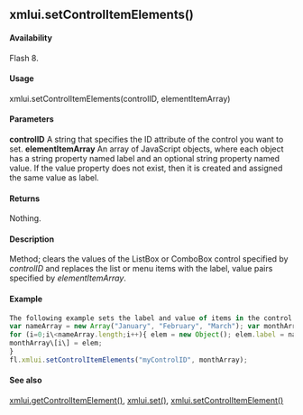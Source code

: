 ## xmlui.setControlItemElements()

#### Availability

Flash 8.

#### Usage

xmlui.setControlItemElements(controlID, elementItemArray)

#### Parameters

**controlID** A string that specifies the ID attribute of the control you want to set.
**elementItemArray** An array of JavaScript objects, where each object has a string property named label and an optional string property named value. If the value property does not exist, then it is created and assigned the same value as label.

#### Returns

Nothing.

#### Description

Method; clears the values of the ListBox or ComboBox control specified by *controlID* and replaces the list or menu items with the label, value pairs specified by *elementItemArray*.

#### Example

```javascript
The following example sets the label and value of items in the control with the ID attribute myControlID to the label, value pairs specified:
var nameArray = new Array("January", "February", "March"); var monthArray = new Array();
for (i=0;i\<nameArray.length;i++){ elem = new Object(); elem.label = nameArray\[i\]; elem.value = i;
monthArray\[i\] = elem;
}
fl.xmlui.setControlItemElements("myControlID", monthArray);

```
#### See also

[xmlui.getControlItemElement()](#!AdobeDocs/developers-animatesdk-docs/master/XMLUI_object/xmlui3.md), [xmlui.set()](#!AdobeDocs/developers-animatesdk-docs/master/XMLUI_object/xmlui6.md), [xmlui.setControlItemElement()](#!AdobeDocs/developers-animatesdk-docs/master/XMLUI_object/xmlui7.md)
